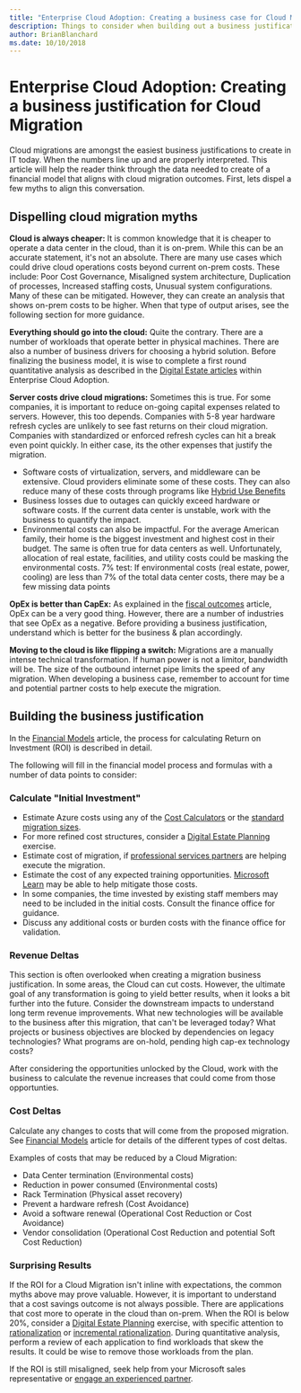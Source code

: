 ```yaml
---
title: "Enterprise Cloud Adoption: Creating a business case for Cloud Migration"
description: Things to consider when building out a business justification for cloud migration
author: BrianBlanchard
ms.date: 10/10/2018
---
```


# Enterprise Cloud Adoption: Creating a business justification for Cloud Migration

Cloud migrations are amongst the easiest business justifications to create in IT today. When the numbers line up and are properly interpreted. This article will help the reader think through the data needed to create of a financial model that aligns with cloud migration outcomes. First, lets dispel a few myths to align this conversation.

## Dispelling cloud migration myths

**Cloud is always cheaper:** It is common knowledge that it is cheaper to operate a data center in the cloud, than it is on-prem. While this can be an accurate statement, it's not an absolute. There are many use cases which could drive cloud operations costs beyond current on-prem costs. These include: Poor Cost Governance, Misaligned system architecture, Duplication of processes, Increased staffing costs, Unusual system configurations. Many of these can be mitigated. However, they can create an analysis that shows on-prem costs to be higher. When that type of output arises, see the following section for more guidance.

**Everything should go into the cloud:** Quite the contrary. There are a number of workloads that operate better in physical machines. There are also a number of business drivers for choosing a hybrid solution. Before finalizing the business model, it is wise to complete a first round quantitative analysis as described in the [Digital Estate articles](../digital-estate/rationalize-incremental.md) within Enterprise Cloud Adoption.

**Server costs drive cloud migrations:** Sometimes this is true. For some companies, it is important to reduce on-going capital expenses related to servers. However, this too depends. Companies with 5-8 year hardware refresh cycles are unlikely to see fast returns on their cloud migration. Companies with standardized or enforced refresh cycles can hit a break even point quickly. In either case, its the other expenses that justify the migration.

* Software costs of virtualization, servers, and middleware can be extensive. Cloud providers eliminate some of these costs. They can also reduce many of these costs through programs like [Hybrid Use Benefits](https://azure.microsoft.com/en-us/pricing/hybrid-benefit/#services)
* Business losses due to outages can quickly exceed hardware or software costs. If the current data center is unstable, work with the business to quantify the impact.
* Environmental costs can also be impactful. For the average American family, their home is the biggest investment and highest cost in their budget. The same is often true for data centers as well. Unfortunately, allocation of real estate, facilities, and utility costs could be masking the environmental costs. 7% test: If environmental costs (real estate, power, cooling) are less than 7% of the total data center costs, there may be a few missing data points

**OpEx is better than CapEx:** As explained in the [fiscal outcomes](business-outcomes/fiscal-outcomes.md) article, OpEx can be a very good thing. However, there are a number of industries that see OpEx as a negative. Before providing a business justification, understand which is better for the business & plan accordingly.

**Moving to the cloud is like flipping a switch:** Migrations are a manually intense technical transformation. If human power is not a limitor, bandwidth will be. The size of the outbound internet pipe limits the speed of any migration. When developing a business case, remember to account for time and potential partner costs to help execute the migration.

## Building the business justification

In the [Financial Models](financial-models.md) article, the process for calculating Return on Investment (ROI) is described in detail. 

The following will fill in the financial model process and formulas with a number of data points to consider:

### Calculate "Initial Investment"

* Estimate Azure costs using any of the [Cost Calculators](../digital-estate/calculate.md) or the [standard migration sizes](../digital-estate/size-estimates.md).
* For more refined cost structures, consider a [Digital Estate Planning](../digital-estate/overview.md) exercise.
* Estimate cost of migration, if [professional services partners](../migration/execute/partnership-options.md) are helping execute the migration.
* Estimate the cost of any expected training opportunities. [Microsoft Learn](https://docs.microsoft.com/learn/) may be able to help mitigate those costs.
* In some companies, the time invested by existing staff members may need to be included in the initial costs. Consult the finance office for guidance.
* Discuss any additional costs or burden costs with the finance office for validation.

### Revenue Deltas

This section is often overlooked when creating a migration business justification. In some areas, the Cloud can cut costs. However, the ultimate goal of any transformation is going to yield better results, when it looks a bit further into the future. Consider the downstream impacts to understand long term revenue improvements. What new technologies will be available to the business after this migration, that can't be leveraged today? What projects or business objectives are blocked by dependencies on legacy technologies? What programs are on-hold, pending high cap-ex technology costs?

After considering the opportunities unlocked by the Cloud, work with the business to calculate the revenue increases that could come from those opportunties.

### Cost Deltas

Calculate any changes to costs that will come from the proposed migration. See [Financial Models](financial-models.md) article for details of the different types of cost deltas.

Examples of costs that may be reduced by a Cloud Migration:

* Data Center termination (Environmental costs)
* Reduction in power consumed (Environmental costs)
* Rack Termination (Physical asset recovery)
* Prevent a hardware refresh (Cost Avoidance)
* Avoid a software renewal (Operational Cost Reduction or Cost Avoidance)
* Vendor consolidation (Operational Cost Reduction and potential Soft Cost Reduction)

### Surprising Results

If the ROI for a Cloud Migration isn't inline with expectations, the common myths above may prove valuable.
However, it is important to understand that a cost savings outcome is not always possible. There are applications that cost more to operate in the cloud than on-prem.
When the ROI is below 20%, consider a [Digital Estate Planning](../digital-estate/overview.md) exercise, with specific attention to [rationalization](../digital-estate/rationalize.md) or [incremental rationalization](../digital-estate/rationalize-incremental.md). During quantitative analysis, perform a review of each application to find workloads that skew the results. It could be wise to remove those workloads from the plan.

If the ROI is still misaligned, seek help from your Microsoft sales representative or [engage an experienced partner](https://azure.microsoft.com/en-us/migration/partners/).